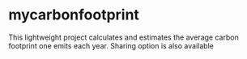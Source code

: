 # mycarbonfootprint
This lightweight project calculates and estimates the average carbon footprint one emits each year. Sharing option is also available 
